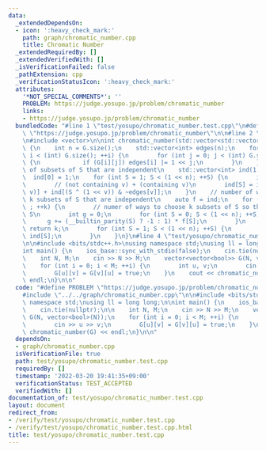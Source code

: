 ```yaml
---
data:
  _extendedDependsOn:
  - icon: ':heavy_check_mark:'
    path: graph/chromatic_number.cpp
    title: Chromatic Number
  _extendedRequiredBy: []
  _extendedVerifiedWith: []
  _isVerificationFailed: false
  _pathExtension: cpp
  _verificationStatusIcon: ':heavy_check_mark:'
  attributes:
    '*NOT_SPECIAL_COMMENTS*': ''
    PROBLEM: https://judge.yosupo.jp/problem/chromatic_number
    links:
    - https://judge.yosupo.jp/problem/chromatic_number
  bundledCode: "#line 1 \"test/yosupo/chromatic_number.test.cpp\"\n#define PROBLEM\
    \ \"https://judge.yosupo.jp/problem/chromatic_number\"\n\n#line 2 \"graph/chromatic_number.cpp\"\
    \n#include <vector>\n\nint chromatic_number(std::vector<std::vector<bool>>& G)\
    \ {\n    int n = G.size();\n    std::vector<int> edges(n);\n    for (int i = 0;\
    \ i < (int) G.size(); ++i) {\n        for (int j = 0; j < (int) G.size(); ++j)\
    \ {\n            if (G[i][j]) edges[i] |= 1 << j;\n        }\n    }\n    // number\
    \ of subsets of S that are independent\n    std::vector<int> ind(1 << n);\n  \
    \  ind[0] = 1;\n    for (int S = 1; S < (1 << n); ++S) {\n        int v = __builtin_ctz(S);\n\
    \        // (not containing v) + (containing v)\n        ind[S] = ind[S ^ (1 <<\
    \ v)] + ind[(S ^ (1 << v)) & ~edges[v]];\n    }\n    // number of ways to choose\
    \ k subsets of S that are independent\n    auto f = ind;\n    for (int k = 1;\
    \ ; ++k) {\n        // numer of ways to choose k subsets of S so that they cover\
    \ S\n        int g = 0;\n        for (int S = 0; S < (1 << n); ++S) {\n      \
    \      g += (__builtin_parity(S) ? -1 : 1) * f[S];\n        }\n        if (g)\
    \ return k;\n        for (int S = 1; S < (1 << n); ++S) {\n            f[S] *=\
    \ ind[S];\n        }\n    }\n}\n#line 4 \"test/yosupo/chromatic_number.test.cpp\"\
    \n\n#include <bits/stdc++.h>\nusing namespace std;\nusing ll = long long;\n\n\
    int main() {\n    ios_base::sync_with_stdio(false);\n    cin.tie(nullptr);\n\n\
    \    int N, M;\n    cin >> N >> M;\n    vector<vector<bool>> G(N, vector<bool>(N));\n\
    \    for (int i = 0; i < M; ++i) {\n        int u, v;\n        cin >> u >> v;\n\
    \        G[u][v] = G[v][u] = true;\n    }\n    cout << chromatic_number(G) <<\
    \ endl;\n}\n\n"
  code: "#define PROBLEM \"https://judge.yosupo.jp/problem/chromatic_number\"\n\n\
    #include \"../../graph/chromatic_number.cpp\"\n\n#include <bits/stdc++.h>\nusing\
    \ namespace std;\nusing ll = long long;\n\nint main() {\n    ios_base::sync_with_stdio(false);\n\
    \    cin.tie(nullptr);\n\n    int N, M;\n    cin >> N >> M;\n    vector<vector<bool>>\
    \ G(N, vector<bool>(N));\n    for (int i = 0; i < M; ++i) {\n        int u, v;\n\
    \        cin >> u >> v;\n        G[u][v] = G[v][u] = true;\n    }\n    cout <<\
    \ chromatic_number(G) << endl;\n}\n\n"
  dependsOn:
  - graph/chromatic_number.cpp
  isVerificationFile: true
  path: test/yosupo/chromatic_number.test.cpp
  requiredBy: []
  timestamp: '2022-03-20 19:41:35+09:00'
  verificationStatus: TEST_ACCEPTED
  verifiedWith: []
documentation_of: test/yosupo/chromatic_number.test.cpp
layout: document
redirect_from:
- /verify/test/yosupo/chromatic_number.test.cpp
- /verify/test/yosupo/chromatic_number.test.cpp.html
title: test/yosupo/chromatic_number.test.cpp
---
```

